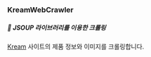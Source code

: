 ### KreamWebCrawler
##### 📝 JSOUP 라이브러리를 이용한 크롤링
[Kream](https://kream.co.kr/) 사이트의 제품 정보와 이미지를 크롤링합니다.

